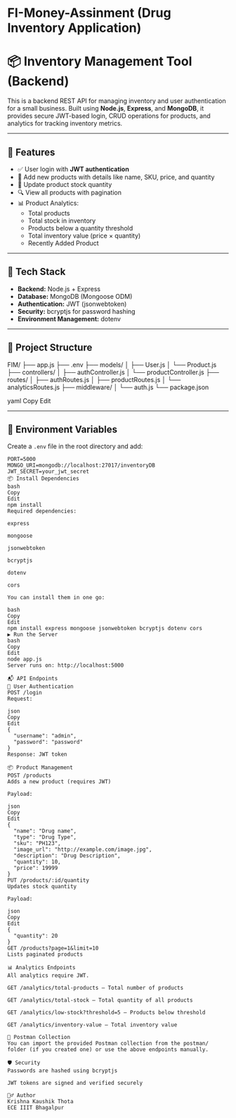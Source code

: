 # FI-Money-Assinment (Drug Inventory Application)

# 📦 Inventory Management Tool (Backend)

This is a backend REST API for managing inventory and user authentication for a small business. Built using **Node.js**, **Express**, and **MongoDB**, it provides secure JWT-based login, CRUD operations for products, and analytics for tracking inventory metrics.

---

## 🚀 Features

- ✅ User login with **JWT authentication**
- 🧾 Add new products with details like name, SKU, price, and quantity
- 🔄 Update product stock quantity
- 🔍 View all products with pagination
- 📊 Product Analytics:
  - Total products
  - Total stock in inventory
  - Products below a quantity threshold
  - Total inventory value (price × quantity)
  - Recently Added Product 

---

## 🧰 Tech Stack

- **Backend:** Node.js + Express
- **Database:** MongoDB (Mongoose ODM)
- **Authentication:** JWT (jsonwebtoken)
- **Security:** bcryptjs for password hashing
- **Environment Management:** dotenv

---

## 📁 Project Structure

FIM/
├── app.js
├── .env
├── models/
│ ├── User.js
│ └── Product.js
├── controllers/
│ ├── authController.js
│ └── productController.js
├── routes/
│ ├── authRoutes.js
│ ├── productRoutes.js
│ └── analyticsRoutes.js
├── middleware/
│ └── auth.js
└── package.json

yaml
Copy
Edit

---

## 🔐 Environment Variables

Create a `.env` file in the root directory and add:

```env
PORT=5000
MONGO_URI=mongodb://localhost:27017/inventoryDB
JWT_SECRET=your_jwt_secret
📦 Install Dependencies
bash
Copy
Edit
npm install
Required dependencies:

express

mongoose

jsonwebtoken

bcryptjs

dotenv

cors

You can install them in one go:

bash
Copy
Edit
npm install express mongoose jsonwebtoken bcryptjs dotenv cors
▶️ Run the Server
bash
Copy
Edit
node app.js
Server runs on: http://localhost:5000

📬 API Endpoints
🔐 User Authentication
POST /login
Request:

json
Copy
Edit
{
  "username": "admin",
  "password": "password"
}
Response: JWT token

📦 Product Management
POST /products
Adds a new product (requires JWT)

Payload:

json
Copy
Edit
{
  "name": "Drug name",
  "type": "Drug Type",
  "sku": "PH123",
  "image_url": "http://example.com/image.jpg",
  "description": "Drug Description",
  "quantity": 10,
  "price": 19999
}
PUT /products/:id/quantity
Updates stock quantity

Payload:

json
Copy
Edit
{
  "quantity": 20
}
GET /products?page=1&limit=10
Lists paginated products

📊 Analytics Endpoints
All analytics require JWT.

GET /analytics/total-products – Total number of products

GET /analytics/total-stock – Total quantity of all products

GET /analytics/low-stock?threshold=5 – Products below threshold

GET /analytics/inventory-value – Total inventory value

🧪 Postman Collection
You can import the provided Postman collection from the postman/ folder (if you created one) or use the above endpoints manually.

🛡️ Security
Passwords are hashed using bcryptjs

JWT tokens are signed and verified securely

🙋‍♂️ Author
Krishna Kaushik Thota
ECE IIIT Bhagalpur
